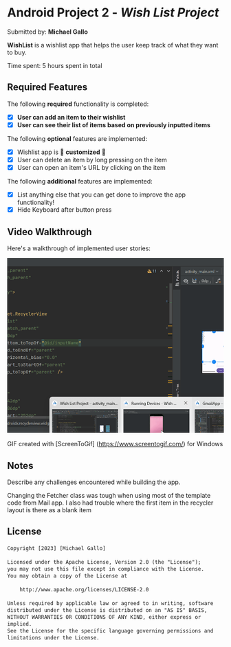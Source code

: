 # Android Project 2 - *Wish List Project*

Submitted by: **Michael Gallo**

**WishList** is a wishlist app that helps the user keep track of what they want to buy.

Time spent: 5 hours spent in total

## Required Features

The following **required** functionality is completed:

- [x] **User can add an item to their wishlist**
- [x] **User can see their list of items based on previously inputted items**

The following **optional** features are implemented:

- [x] Wishlist app is 🎨 **customized** 🎨
- [x] User can delete an item by long pressing on the item
- [x] User can open an item's URL by clicking on the item

The following **additional** features are implemented:

* [x] List anything else that you can get done to improve the app functionality!
* [x] Hide Keyboard after button press 

## Video Walkthrough

Here's a walkthrough of implemented user stories:

<img src='WishListApp.gif' title='Video Walkthrough' width='' alt='Video Walkthrough' />

<!-- Replace this with whatever GIF tool you used! -->
GIF created with [ScreenToGif] (https://www.screentogif.com/) for Windows
<!-- Recommended tools:
[Kap](https://getkap.co/) for macOS
(https://www.screentogif.com/) for Windows
[peek](https://github.com/phw/peek) for Linux. -->

## Notes

Describe any challenges encountered while building the app.

Changing the Fetcher class was tough when using most of the template code from Mail app. I also had trouble where the first item in the recycler layout is there as a blank item

## License

    Copyright [2023] [Michael Gallo]

    Licensed under the Apache License, Version 2.0 (the "License");
    you may not use this file except in compliance with the License.
    You may obtain a copy of the License at

        http://www.apache.org/licenses/LICENSE-2.0

    Unless required by applicable law or agreed to in writing, software
    distributed under the License is distributed on an "AS IS" BASIS,
    WITHOUT WARRANTIES OR CONDITIONS OF ANY KIND, either express or implied.
    See the License for the specific language governing permissions and
    limitations under the License.
